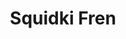 ---
slug: squidki-fren
title: Squidki Fren
description: "Squidki Fren is an exciting online game. Play for free directly in your browser!"
icon: /images/new_mods/Sprunki Fren.png
url: https://wowtbc.net/sprunkin/sprunki-fren/index.html
previewImage: /images/new_mods/Sprunki Fren.png
type: new mods

# SEO配置
seo:
  title: "Squidki Fren - Play Free Online Game | Fun Browser Games"
  description: "Squidki Fren - Play this fun online game for free in your browser. No download required!"
  ogImage: "/images/new_mods/Sprunki Fren.png"
  keywords: "squidki-fren, online game, browser game, free game, new mods game, play online"

videoUrls:
  - https://www.youtube.com/embed/example1
  - https://www.youtube.com/embed/example2

whyPlay:
  title: "Why Play Squidki Fren?"
  items:
    - "Immersive Gameplay: Squidki Fren offers an engaging and immersive gaming experience that will keep you entertained for hours"
    - "Challenging Levels: Test your skills with increasingly difficult challenges and obstacles"
    - "Beautiful Graphics: Enjoy stunning visuals and smooth animations that bring the game world to life"
    - "Regular Updates: New content and features are added regularly to keep the game fresh and exciting"
    - "Free to Play: Experience all the fun without spending a penny"
    - "Community Features: Connect with other players, share strategies, and compete for high scores"
    - "Cross-Platform: Play on any device with a web browser, no downloads required"

features:
  title: "Key Features of Squidki Fren"
  image: "/images/new_mods/Sprunki Fren.png"
  items:
    - "Intuitive Controls: Easy to learn controls make Squidki Fren accessible for players of all skill levels"
    - "Multiple Game Modes: Enjoy various gameplay options that provide different challenges and experiences"
    - "Character Customization: Personalize your gaming experience with unique characters and items"
    - "Achievement System: Complete special tasks to earn rewards and recognition"
    - "Leaderboards: Compete with players worldwide and see who can achieve the highest scores"

characteristics:
  title: "Game Characteristics"
  image: "/images/new_mods/Sprunki Fren.png"
  items:
    - "Genre: New mods game with elements of strategy and skill"
    - "Difficulty: Suitable for both casual gamers and those seeking a challenge"
    - "Play Time: Quick sessions or extended gameplay, depending on your preference"
    - "Art Style: Vibrant and engaging visuals that enhance the gaming experience"
    - "Sound Design: Immersive audio that complements the gameplay perfectly"

info: "Squidki Fren is an exciting online game that offers players a unique and engaging gaming experience. With its intuitive controls, stunning visuals, and challenging gameplay, Squidki Fren provides hours of entertainment for players of all ages and skill levels. Whether you're looking for a quick gaming session during a break or an extended play session, Squidki Fren delivers an immersive experience that will keep you coming back for more. The game features multiple levels of increasing difficulty, ensuring that players are constantly challenged as they progress. With regular updates adding new content and features, Squidki Fren remains fresh and exciting, providing endless entertainment options for its growing community of players."

howToPlayIntro: "Welcome to Squidki Fren! This guide will walk you through the basics and help you master the game. Whether you're a beginner or looking to improve your skills, these tips and instructions will enhance your gaming experience."

howToPlaySteps:
  - title: "Getting Started"
    description: "Begin your Squidki Fren adventure by familiarizing yourself with the controls. Use your keyboard or mouse to navigate through the game interface. The tutorial will guide you through the basic mechanics and help you understand the objectives."
  - title: "Understanding the Objectives"
    description: "In Squidki Fren, your main goal is to progress through levels by completing specific objectives. Each level presents unique challenges that require different strategies and approaches."
  - title: "Mastering the Controls"
    description: "Practice using the controls to improve your precision and reaction time. Squidki Fren requires quick reflexes and strategic thinking to overcome obstacles and defeat opponents."
  - title: "Utilizing Power-ups"
    description: "Collect power-ups throughout the game to enhance your abilities and overcome difficult challenges. Each power-up offers unique advantages that can be crucial for success."
  - title: "Developing Strategies"
    description: "As you progress in Squidki Fren, develop effective strategies for different scenarios. Analyze patterns, anticipate challenges, and adapt your approach to maximize your performance."

faq:
  title: "Frequently Asked Questions about Squidki Fren"
  items:
    - question: "Is Squidki Fren free to play?"
      answer: "Yes, Squidki Fren is completely free to play directly in your web browser. No downloads or purchases are required to enjoy the full game experience."
    - question: "Can I play Squidki Fren on mobile devices?"
      answer: "Yes, Squidki Fren is optimized for both desktop and mobile play. You can enjoy the game on any device with a web browser and internet connection."
    - question: "Are there any in-game purchases?"
      answer: "While Squidki Fren is free to play, there may be optional in-game purchases available for cosmetic items or additional features that don't affect core gameplay."
    - question: "How often is Squidki Fren updated?"
      answer: "The developers regularly update Squidki Fren with new content, features, and improvements based on player feedback and game performance."
    - question: "Can I play Squidki Fren offline?"
      answer: "Currently, Squidki Fren requires an internet connection to play as it's a browser-based online game."
    - question: "Is Squidki Fren suitable for children?"
      answer: "Yes, Squidki Fren is designed to be family-friendly and suitable for players of all ages."
    - question: "How do I report bugs or issues?"
      answer: "If you encounter any problems while playing Squidki Fren, you can report them through the game's support page or contact the developers directly through their website."
    - question: "Still Have Questions?"
      answer: "If you have additional questions about Squidki Fren that aren't covered in this FAQ, please visit our support center or contact our customer service team for assistance."
---